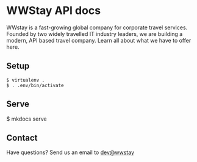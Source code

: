 # WWStay API docs

WWstay is a fast-growing global company for corporate travel services. Founded by two widely travelled IT industry leaders, we are building a modern, API based travel company.  Learn all about what we have to offer here.

## Setup

```
$ virtualenv .
$ . .env/bin/activate
```

## Serve

$ mkdocs serve

## Contact

Have questions?  Send us an email to <a href="mailto:dev@wwstay.com">dev@wwstay</a>
